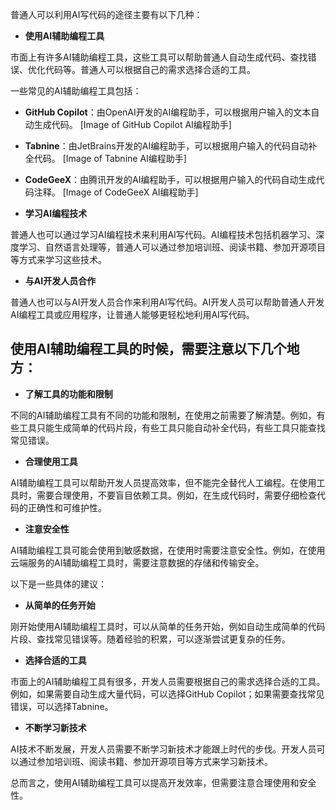 普通人可以利用AI写代码的途径主要有以下几种：

- **使用AI辅助编程工具**

市面上有许多AI辅助编程工具，这些工具可以帮助普通人自动生成代码、查找错误、优化代码等。普通人可以根据自己的需求选择合适的工具。

一些常见的AI辅助编程工具包括：

- **GitHub Copilot**：由OpenAI开发的AI编程助手，可以根据用户输入的文本自动生成代码。
  [Image of GitHub Copilot AI编程助手]
- **Tabnine**：由JetBrains开发的AI编程助手，可以根据用户输入的代码自动补全代码。
  [Image of Tabnine AI编程助手]
- **CodeGeeX**：由腾讯开发的AI编程助手，可以根据用户输入的代码自动生成代码注释。
  [Image of CodeGeeX AI编程助手]

- **学习AI编程技术**

普通人也可以通过学习AI编程技术来利用AI写代码。AI编程技术包括机器学习、深度学习、自然语言处理等，普通人可以通过参加培训班、阅读书籍、参加开源项目等方式来学习这些技术。

- **与AI开发人员合作**

普通人也可以与AI开发人员合作来利用AI写代码。AI开发人员可以帮助普通人开发AI编程工具或应用程序，让普通人能够更轻松地利用AI写代码。

## 使用AI辅助编程工具的时候，需要注意以下几个地方：

- **了解工具的功能和限制**

不同的AI辅助编程工具有不同的功能和限制，在使用之前需要了解清楚。例如，有些工具只能生成简单的代码片段，有些工具只能自动补全代码，有些工具只能查找常见错误。

- **合理使用工具**

AI辅助编程工具可以帮助开发人员提高效率，但不能完全替代人工编程。在使用工具时，需要合理使用，不要盲目依赖工具。例如，在生成代码时，需要仔细检查代码的正确性和可维护性。

- **注意安全性**

AI辅助编程工具可能会使用到敏感数据，在使用时需要注意安全性。例如，在使用云端服务的AI辅助编程工具时，需要注意数据的存储和传输安全。

以下是一些具体的建议：

- **从简单的任务开始**

刚开始使用AI辅助编程工具时，可以从简单的任务开始，例如自动生成简单的代码片段、查找常见错误等。随着经验的积累，可以逐渐尝试更复杂的任务。

- **选择合适的工具**

市面上的AI辅助编程工具有很多，开发人员需要根据自己的需求选择合适的工具。例如，如果需要自动生成大量代码，可以选择GitHub Copilot；如果需要查找常见错误，可以选择Tabnine。

- **不断学习新技术**

AI技术不断发展，开发人员需要不断学习新技术才能跟上时代的步伐。开发人员可以通过参加培训班、阅读书籍、参加开源项目等方式来学习新技术。

总而言之，使用AI辅助编程工具可以提高开发效率，但需要注意合理使用和安全性。
